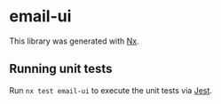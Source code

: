 # email-ui

This library was generated with [Nx](https://nx.dev).

## Running unit tests

Run `nx test email-ui` to execute the unit tests via [Jest](https://jestjs.io).
